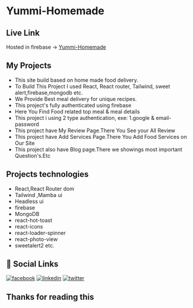 # Yummi-Homemade

## Live Link

Hosted in firebase -> [Yummi-Homemade](https://assinment11-c5915.web.app/)

## My Projects

- This site build based on home made food delivery. <br/>
- To Build This Project I used React, React router, Tailwind, sweet alert,firebase,mongodb etc. <br/>
- We Provide Best meal delivery for unique recipes.<br/>
- This project's fully authenticated using firebase <br/>
- Here You Find Food related top meal & meal details<br/>
- This project i using 2 type authentication, exe: 1.google & email-password <br/>
- This project have My Review Page.There You See your All Review<br/>
- This project have Add Services Page.There You Add Food Services on Our Site<br/>
- This project also have Blog page.There we showings most important Question's.Etc<br/>

## Projects technologies

- React,React Router dom<br/>
- Tailwind ,Mamba ui<br/>
- Headless ui<br/>
- firebase <br/>
- MongoDB <br/>
- react-hot-toast <br/>
- react-icons <br/>
- react-loader-spinner <br/>
- react-photo-view <br/>
- sweetalert2 etc.

## 🔗 Social Links

[![facebook](https://img.shields.io/badge/Facebook-1877F2?style=for-the-badge&logo=facebook&logoColor=white)](https://www.facebook.com/masud90895)
[![linkedin](https://img.shields.io/badge/linkedin-0A66C2?style=for-the-badge&logo=linkedin&logoColor=white)](https://www.linkedin.com/in/mdmahafujurrahamanmasud/)
[![twitter](https://img.shields.io/badge/twitter-1DA1F2?style=for-the-badge&logo=twitter&logoColor=white)](https://twitter.com/masud90895)

## Thanks for reading this

